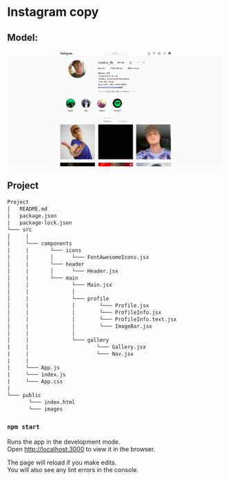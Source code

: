 # Instagram copy

## Model:

![](./img/model.png)

## Project

```
Project
│   README.md
│   package.json
|   package-lock.json
└─── src
│     │
│     └─── components
|     |       └─── icons
|     |       │      └─── FontAwesomeIcons.jsx
│     |       └─── header
│     |       │      └─── Header.jsx
│     |       └─── main
│     |              └─── Main.jsx
│     |              │
│     |              └─── profile
│     |              │        └─── Profile.jsx
│     |              │        └─── ProfileInfo.jsx
│     |              │        └─── ProfileInfo.text.jsx
│     |              │        └─── ImageBar.jsx
│     |              │
│     |              └─── gallery
|     |                      └─── Gallery.jsx
|     |                      └─── Nav.jsx
|     |
|     └─── App.js
|     └─── index.js
|     └─── App.css
|
└─── public
       └─── index.html
       └─── images
```

### `npm start`

Runs the app in the development mode.<br />
Open [http://localhost:3000](http://localhost:3000) to view it in the browser.

The page will reload if you make edits.<br />
You will also see any lint errors in the console.
